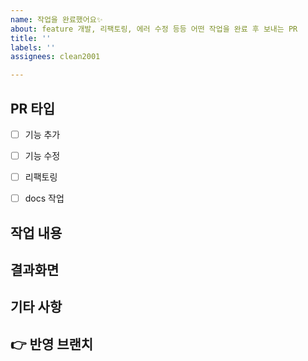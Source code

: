 ```yaml
---
name: 작업을 완료했어요✨
about: feature 개발, 리팩토링, 에러 수정 등등 어떤 작업을 완료 후 보내는 PR
title: ''
labels: ''
assignees: clean2001

---
```


## PR 타입
<!-- [x] 이렇게하면 체크돼요 -->
- [ ] 기능 추가
- [ ] 기능 수정
- [ ] 리팩토링
- [ ] docs 작업


## 작업 내용
<!-- ex) 구글 소셜 로그인 기능추가, 프로젝트 모집글 쓰기 API 작성 -->


## 결과화면
<!-- 포스트맨 실행결과를 캡처해주세요 -->

## 기타 사항
<!-- 리뷰 받고 싶은 포인트를 적어주세요! -->

## 👉 반영 브랜치
<!--ex)  feat/IS-1  -->
